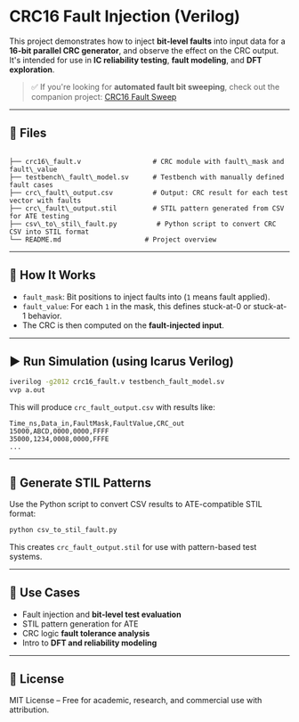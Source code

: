 #  CRC16 Fault Injection (Verilog)

This project demonstrates how to inject **bit-level faults** into input data for a **16-bit parallel CRC generator**, and observe the effect on the CRC output. It's intended for use in **IC reliability testing**, **fault modeling**, and **DFT exploration**.

> ✅ If you're looking for **automated fault bit sweeping**, check out the companion project: [CRC16 Fault Sweep](https://github.com/mstarefinaktar/crc16_fault_sweep)

---

## 📁 Files

```

├── crc16\_fault.v                  # CRC module with fault\_mask and fault\_value
├── testbench\_fault\_model.sv      # Testbench with manually defined fault cases
├── crc\_fault\_output.csv          # Output: CRC result for each test vector with faults
├── crc\_fault\_output.stil         # STIL pattern generated from CSV for ATE testing
├── csv\_to\_stil\_fault.py          # Python script to convert CRC CSV into STIL format
└── README.md                     # Project overview

````

---

## 📐 How It Works

- `fault_mask`: Bit positions to inject faults into (`1` means fault applied).
- `fault_value`: For each `1` in the mask, this defines stuck-at-0 or stuck-at-1 behavior.
- The CRC is then computed on the **fault-injected input**.

---

## ▶️ Run Simulation (using Icarus Verilog)

```bash
iverilog -g2012 crc16_fault.v testbench_fault_model.sv
vvp a.out
````

This will produce `crc_fault_output.csv` with results like:

```
Time_ns,Data_in,FaultMask,FaultValue,CRC_out
15000,ABCD,0000,0000,FFFF
35000,1234,0008,0000,FFFE
...
```

---

## 🧪 Generate STIL Patterns

Use the Python script to convert CSV results to ATE-compatible STIL format:

```bash
python csv_to_stil_fault.py
```

This creates `crc_fault_output.stil` for use with pattern-based test systems.

---

## 🎯 Use Cases

* Fault injection and **bit-level test evaluation**
* STIL pattern generation for ATE
* CRC logic **fault tolerance analysis**
* Intro to **DFT and reliability modeling**

---

## 📄 License

MIT License – Free for academic, research, and commercial use with attribution.

